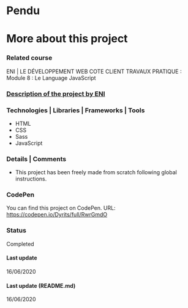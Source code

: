 # Pendu

# More about this project

### Related course
ENI | LE DÉVELOPPEMENT WEB COTE CLIENT 
TRAVAUX PRATIQUE : Module 8 : Le Language JavaScript

### [Description of the project by ENI](https://github.com/Dyrits/PENDU/blob/master/Module%2008%20-%20Enonc%C3%A9%20TP%2001%20-%20Le%20jeu%20du%20pendu.pdf)

### Technologies | Libraries | Frameworks | Tools  
- HTML
- CSS
- Sass
- JavaScript

### Details | Comments
- This project has been freely made from scratch following global instructions.

### CodePen
You can find this project on CodePen.
URL: https://codepen.io/Dyrits/full/RwrGmdO

### Status
Completed

#### Last update
16/06/2020

#### Last update (README.md)
16/06/2020